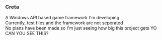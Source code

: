 ### Creta
A Windows API based game framework I'm developing \
Currently, test files and the framework are not seperated \
No plans have been made so I'm just seeing how big this project gets
YO CAN YOU SEE THIS?
